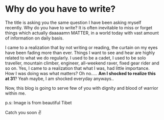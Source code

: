 # Why do you have to write?


The title is asking you the same question I have been asking myself recently. Why do you have to write? It is often inevitable to miss or forget things which actually daaaaamn MATTER, in a world today with vast amount of information on daily basis.

I came to a realization that by not writing or reading, the curtain on my eyes have been fading more than ever. Things I want to see and hear are highly related to what we do regularly. I used to be a cadet, I used to be solo traveller, mountain climber, engineer, all-weekend raver, fixed gear rider and so on. Yes, I came to a realization that what I was, had little importance. How I was doing was what matters? Oh no..... **Am I shocked to realize this at 31**? Yeah maybe, I am shocked everyday anyways..

Now, this blog is going to serve few of you with dignity and blood of warrior within me. 

p.s: Image is from beautiful Tibet

Catch you soon  ✌️
